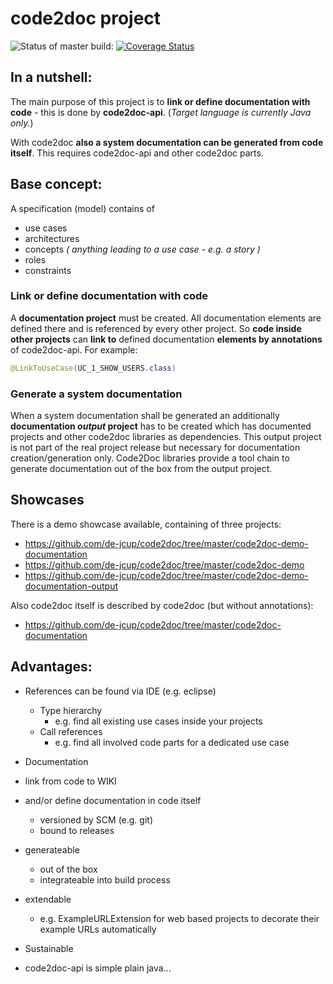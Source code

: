 # code2doc project
![Status of master build:](https://travis-ci.org/de-jcup/code2doc.svg?branch=master)
[![Coverage Status](https://coveralls.io/repos/github/de-jcup/code2doc/badge.svg?branch=master)](https://coveralls.io/github/de-jcup/code2doc?branch=master)

## In a nutshell:

The main purpose of this project is to **link or define documentation with code** - this is done by **code2doc-api**.
(*Target language is currently Java only.*)

With code2doc **also a system documentation can be generated from code itself**. This requires code2doc-api and other code2doc parts.

## Base concept:

A specification (model) contains of 
- use cases
- architectures
- concepts *( anything leading to a use case - e.g. a story )*
- roles
- constraints


### Link or define documentation with code
A **documentation project** must be created. All documentation elements are defined there and is referenced by every other project. So **code inside other projects** can **link to** defined documentation **elements by annotations** of code2doc-api. For example: 
```java 
@LinkToUseCase(UC_1_SHOW_USERS.class)
```

### Generate a system documentation
When a system documentation shall be generated an additionally **documentation _output_ project** has to be created which has documented projects and other code2doc libraries as dependencies. This output project is not part of the real project release but necessary for documentation creation/generation only. Code2Doc libraries provide a tool chain to generate documentation out of the box from the output project.

## Showcases
There is a demo showcase available, containing of three projects: 
- https://github.com/de-jcup/code2doc/tree/master/code2doc-demo-documentation
- https://github.com/de-jcup/code2doc/tree/master/code2doc-demo
- https://github.com/de-jcup/code2doc/tree/master/code2doc-demo-documentation-output

Also code2doc itself is described by code2doc (but without annotations):
- https://github.com/de-jcup/code2doc/tree/master/code2doc-documentation


## Advantages:
- References can be found via IDE (e.g. eclipse)
  - Type hierarchy 
    - e.g. find all existing use cases inside your projects
  - Call references 
    - e.g. find all involved code parts for a dedicated use case
  
- Documentation
 - link from code to WIKI 
 - and/or define documentation in code itself
    - versioned by SCM (e.g. git)
    - bound to releases
 - generateable
   - out of the box 
   - integrateable into build process
 - extendable
   - e.g. ExampleURLExtension for web based projects to decorate their example URLs automatically

- Sustainable
 - code2doc-api is simple plain java...
